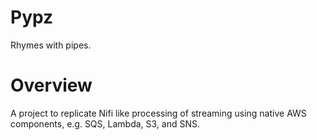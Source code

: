 # Pypz
Rhymes with pipes.

# Overview
A project to replicate Nifi like processing of streaming using native AWS components, e.g. SQS, Lambda, S3, and SNS. 
